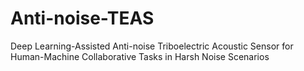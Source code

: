 # Anti-noise-TEAS
Deep Learning-Assisted Anti-noise Triboelectric Acoustic Sensor for Human-Machine Collaborative Tasks in Harsh Noise Scenarios
